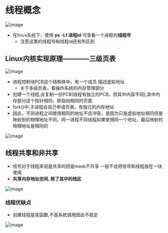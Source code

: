 # 线程概念  

![image](https://user-images.githubusercontent.com/58176267/173530744-afe4da26-ce8e-4c35-9d9e-cf0c48ee244e.png)  


* 在linux系统下，使用 **ps -Lf 进程id** 可查看一个进程的**线程号** 
    * 注意这里的线程号和线程id还有所区别  


## Linux内核实现原理————三级页表  

![image](https://user-images.githubusercontent.com/58176267/173533557-abe8682e-9c5c-4478-ac39-bb2c785be50a.png)  

* 进程控制块PCB这个结构体中，有一个成员 描述虚拟地址
    * 关于多级页表，看操作系统的内存管理部分   
* 创建一个线程,会复制一份PCB(线程有独立的PCB，但其中内容不同),其中内存部分这个指针相同，即指向相同的页面  
* fork()中,子进程会自己申请页表，有独立的内存地址  
* 因此，不同进程之间使用相同的地址不会冲突，是因为只是虚拟地址相同但是映射到的物理地址不同，同一进程不同线程如果使用同一个地址，最后映射的物理地址是相同的  

![image](https://user-images.githubusercontent.com/58176267/173535765-a5ca5641-9b08-4790-b740-1aa2a9177aef.png)  



## 线程共享和非共享  

* 信号对于线程来说是共享的但是mask不共享  一般不会把信号和线程放在一块使用  
* **共享内存地址空间, 除了其中的栈区**


![image](https://user-images.githubusercontent.com/58176267/173538160-aed49173-f675-4c03-985d-6eb0e2a247b7.png)

### 线程优缺点  

* 创建线程是库函数,不是系统调用因此不稳定  

![image](https://user-images.githubusercontent.com/58176267/173538707-08778be8-fea1-4589-92ba-3c048a0b3c12.png)






